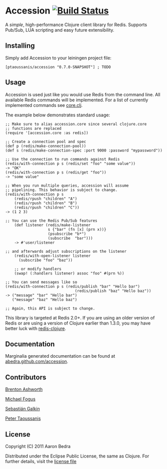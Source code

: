 # Accession [![Build Status](https://secure.travis-ci.org/abedra/accession.png)](http://travis-ci.org/abedra/accession?branch=master)

A *simple*, high-performance Clojure client library for Redis.
Supports Pub/Sub, LUA scripting and easy future extensibility.

## Installing

Simply add Accession to your leiningen project file:

    [ptaoussanis/accession "0.7.0-SNAPSHOT"] ; TODO

## Usage

Accession is used just like you would use Redis from the command
line. All available Redis commands will be implemented. For a list
of currently implemented commands see
[core.clj](https://github.com/abedra/accession/blob/master/src/accession/core.clj).

The example below demonstrates standard usage:

    ;; Make sure to alias accession.core since several clojure.core
    ;; functions are replaced
    (require '[accession.core :as redis])

    ;; Create a connection pool and spec
    (def p (redis/make-connection-pool))
    (def s (redis/make-connection-spec :port 9000 :password "mypassword"))

    ;; Use the connection to run commands against Redis
    (redis/with-connection p s (redis/set "foo" "some value"))
    -> "OK"
    (redis/with-connection p s (redis/get "foo"))
    -> "some value"

    ;; When you run multiple queries, accession will assume
    ;; pipelining. This behavior is subject to change.
    (redis/with-connection p s
        (redis/rpush "children" "A")
        (redis/rpush "children" "B")
        (redis/rpush "children" "C"))
    -> (1 2 3)

	;; You can use the Redis Pub/Sub features
        (def listener (redis/make-listener
                       s {"bar" (fn [x] (prn x))}
                       (psubscribe "b*")
                       (subscribe  "bar")))
        -> #'user/listener

	;; and afterwards adjust subscriptions on the listener
        (redis/with-open-listener listener
          (subscribe "foo" "baz"))

        ;; or modify handlers
        (swap! (:handlers listener) assoc "foo" #(prn %))

	;; You can send messages like so
	(redis/with-connection p s (redis/publish "bar" "Hello bar")
                                   (redis/publish "baz" "Hello baz"))
	-> ("message" "bar" "Hello bar")
       ("message" "baz" "Hello baz")

	;; Again, this API is subject to change.

This library is targeted at Redis 2.0+. If you are using an older
version of Redis or are using a version of Clojure earlier than 1.3.0,
you may have better luck with
[redis-clojure](https://github.com/tavisrudd/redis-clojure).

## Documentation

Marginalia generated documentation can be found at [abedra.github.com/accession](http://abedra.github.com/accession).

## Contributors

[Brenton Ashworth](http://github.com/brentonashworth)

[Michael Fogus](http://github.com/fogus)

[Sebastián Galkin](https://github.com/paraseba)

[Peter Taoussanis](https://github.com/ptaoussanis)

## License

Copyright (C) 2011 Aaron Bedra

Distributed under the Eclipse Public License, the same as Clojure. For
further details, visit the [license
file](https://github.com/abedra/accession/blob/master/epl-v10.html)